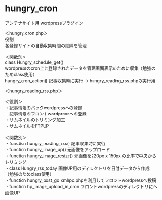 # hungry_cron
アンテナサイト用 wordpressプラグイン<br>

 ＜hungry_cron.php＞<br>
 役割<br>
 各登録サイトの自動収集時間の間隔を管理<br>
<br>
＜関数別＞<br>
class Hungry_schedule_get()<br>
wordpressのcron上に登録されたデータを管理画面表示のために収集（勉強のためclass使用）<br>
hungry_cron_action() 記事収集時に実行 → hungry_reading_rss.phpの実行用



 ＜hungry_reading_rss.php＞<br>

 ＜役割＞<br>
 ・記事情報のバックwordpressへの登録<br>
 ・記事情報のフロントwordpressへの登録<br>
 ・サムネイルのトリミング加工<br>
 ・サムネイルをFTPUP<br>
<br>
 ＜関数別＞<br>
 ・function hungry_reading_rss()  記事収集時に実行<br>
 ・function hungry_image_up() 元画像をアップロード<br>
 ・function hungry_image_resize() 元画像を220px x 150px の比率で中央からトリミング<br>
 ・class Hungry_rss_today 画像UP用のディレクトリを日付データから作成 （勉強のためclass使用）<br>
 ・function hungry_post_go xmlrpc.phpを利用してフロントwordpressへ投稿<br>
 ・function hp_image_upload_in_cron フロントwordpressのディレクトリにへ画像UP<br>
